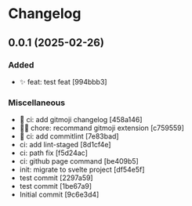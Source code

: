 # Changelog

<a name="0.0.1"></a>

## 0.0.1 (2025-02-26)

### Added

- ✨ feat: test feat [994bbb3]

### Miscellaneous

- 👷 ci: add gitmoji changelog [458a146]
- 🧑‍💻 chore: recommand gitmoji extension [c759559]
- 👷 ci: add commitlint [7e83bad]
- ci: add lint-staged [8d1cf4e]
- ci: path fix [f5d24ac]
- ci: github page command [be409b5]
- init: migrate to svelte project [df54e5f]
- test commit [2297a59]
- test commit [1be67a9]
- Initial commit [9c6e3d4]
